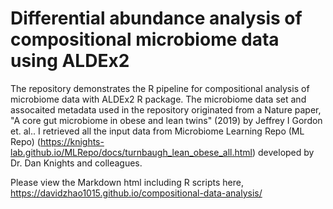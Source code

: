 # Differential abundance analysis of compositional microbiome data using ALDEx2

The repository demonstrates the R pipeline for compositional analysis of microbiome data with ALDEx2 R package. The microbiome data set and assocaited metadata used in the repository originated from a Nature paper, "A core gut microbiome in obese and lean twins" (2019) by Jeffrey I Gordon et. al.. I retrieved all the input data from Microbiome Learning Repo (ML Repo) (https://knights-lab.github.io/MLRepo/docs/turnbaugh_lean_obese_all.html) developed by Dr. Dan Knights and colleagues.

Please view the Markdown html including R scripts here, https://davidzhao1015.github.io/compositional-data-analysis/ 
